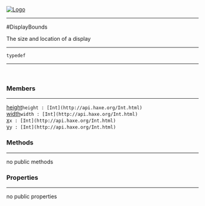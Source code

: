 
[![Logo](../../../images/logo.png)](../../../api/index.html)

---



#DisplayBounds

The size and location of a display

---

`typedef`
<span class="meta">

</span>


---

&nbsp;
&nbsp;

<h3>Members</h3> <hr/><span class="member apipage">
            <a name="height"><a class="lift" href="#height">height</a></a><code class="signature apipage">height : [Int](http://api.haxe.org/Int.html)</code><br/></span>
        <span class="small_desc_flat"></span><span class="member apipage">
            <a name="width"><a class="lift" href="#width">width</a></a><code class="signature apipage">width : [Int](http://api.haxe.org/Int.html)</code><br/></span>
        <span class="small_desc_flat"></span><span class="member apipage">
            <a name="x"><a class="lift" href="#x">x</a></a><code class="signature apipage">x : [Int](http://api.haxe.org/Int.html)</code><br/></span>
        <span class="small_desc_flat"></span><span class="member apipage">
            <a name="y"><a class="lift" href="#y">y</a></a><code class="signature apipage">y : [Int](http://api.haxe.org/Int.html)</code><br/></span>
        <span class="small_desc_flat"></span>

<h3>Methods</h3> <hr/>no public methods

<h3>Properties</h3> <hr/>no public properties

&nbsp;
&nbsp;
&nbsp;